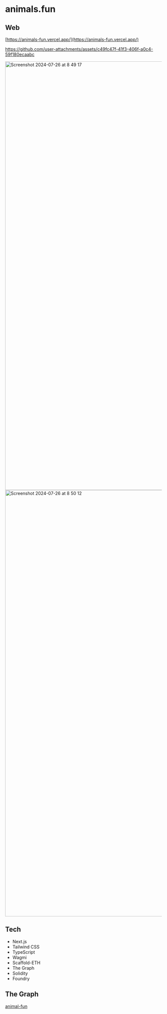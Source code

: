# animals.fun

## Web

[https://animals-fun.vercel.app/](https://animals-fun.vercel.app/)

https://github.com/user-attachments/assets/c49fc47f-41f3-406f-a0c4-59f180ecaabc

<img width="1377" alt="Screenshot 2024-07-26 at 8 49 17" src="https://github.com/user-attachments/assets/e47cf38b-6277-45db-bc93-a6df96f0c970">

<img width="1370" alt="Screenshot 2024-07-26 at 8 50 12" src="https://github.com/user-attachments/assets/d4ecf5ac-2a8b-43c3-bff9-0735b3d0882c">

## Tech

- Next.js
- Tailwind CSS
- TypeScript
- Wagmi
- Scaffold-ETH
- The Graph
- Solidity
- Foundry

## The Graph

[animal-fun](https://testnet.thegraph.com/explorer/subgraphs/9KS2zECEMc8NfzTx3yQDRrh8xJCwk5kLGn3NwxNG8gkU?view=Query&chain=arbitrum-sepolia)
